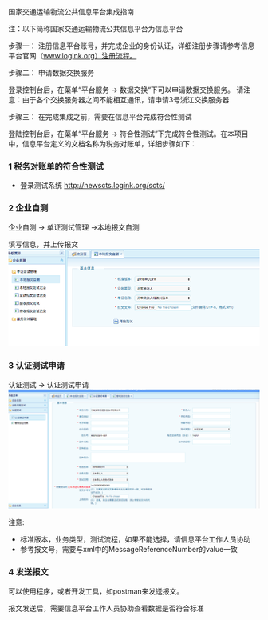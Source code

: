 
国家交通运输物流公共信息平台集成指南

注：以下简称国家交通运输物流公共信息平台为信息平台

步骤一： 注册信息平台账号，并完成企业的身份认证，详细注册步骤请参考信息平台官网（www.logink.org）注册流程。


步骤二： 申请数据交换服务 

登录控制台后，在菜单“平台服务 -> 数据交换“下可以申请数据交换服务。
请注意：由于各个交换服务器之间不能相互通讯，请申请3号浙江交换服务器


步骤三： 在完成集成之前，需要在信息平台完成符合性测试

登陆控制台后，在菜单“平台服务 -> 符合性测试”下完成符合性测试。在本项目中，信息平台定义的文档名称为税务对账单，详细步骤如下：

### 1 税务对账单的符合性测试

* 登录测试系统
http://newscts.logink.org/scts/

### 2  企业自测
 企业自测 -> 单证测试管理 ->本地报文自测

填写信息，并上传报文
![](./images/logink1.png)

### 3 认证测试申请
认证测试 -> 认证测试申请
![](./images/logink2.png)

注意:

- 标准版本，业务类型，测试流程，如果不能选择，请信息平台工作人员协助
- 参考报文号，需要与xml中的MessageReferenceNumber的value一致
  
### 4 发送报文

可以使用程序，或者开发工具，如postman来发送报文。

报文发送后，需要信息平台工作人员协助查看数据是否符合标准
